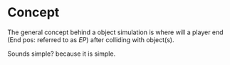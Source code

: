 # Concept

The general concept behind a object simulation is where will a player end (End pos: referred to as *EP*) after colliding with object(s).

Sounds simple? because it is simple.
